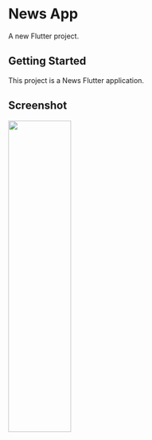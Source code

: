 # News App

A new Flutter project.

## Getting Started

This project is a News Flutter application.


## Screenshot


<p align="left">
<img src="https://firebasestorage.googleapis.com/v0/b/activegym-1c716.appspot.com/o/news%2Fweb.gif?alt=media&token=78fb4814-15c4-4b0e-a7d3-91777f25ee97"  height="40%" width="50%" >
</p>



